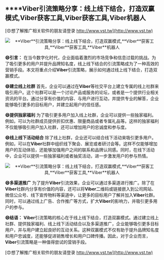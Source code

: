 ## ****Viber**引流策略分享：线上线下结合，打造双赢模式,**Viber**获客工具,**Viber**获客工具,**Viber**机器人**

[😍想了解推广相关软件的朋友请登录 http://www.vst.tw](http://www.vst.tw)

 <center><img src="https://vst.tw/MP4/tuiguang/png/1.png" alt="**Viber**引流策略分享：线上线下结合，打造双赢模式,**Viber**获客工具,**Viber**获客工具,**Viber**机器人"></center>

**😄引言：**
在当今数字化时代，企业面临着激烈的市场竞争和信息过载的挑战。为了吸引更多的用户并提升品牌知名度，线上线下结合的引流策略成为了一种高效的营销手段。本文将重点介绍**Viber**引流策略，展示如何通过线上线下结合，打造双赢模式。

**😄建立线上社群**
首先，企业可以通过在**Viber**等社交平台上建立专属的线上社群来吸引用户。这个社群可以是一个讨论产品或服务的论坛，或者是一个提供行业相关资讯的平台。通过分享有价值的内容、与用户进行互动，并提供专业的解答，企业能够吸引更多的目标用户，并建立起用户的信任感。

**😄提供独家福利**
为了吸引更多用户加入线上社群，企业可以提供一些独家福利。例如，可以为社群成员提供折扣优惠、限量商品或者专属礼品等。这样的独家福利不仅能够吸引用户加入社群，还可以增加用户的忠诚度和参与度。

**😄线上线下活动结合**
除了线上社群，企业还可以结合线下活动来吸引更多用户。例如，可以在**Viber**社群中组织线下聚会、展览或者研讨会等。这样不仅能够增加用户的互动体验，还能够加强用户之间的联系和品牌认同感。同时，在线下活动中，企业可以提供一些独家福利或者抽奖活动，进一步激发用户的参与热情。

 <center><img src="https://vst.tw/MP4/tuiguang/png/1.png" alt="**Viber**引流策略分享：线上线下结合，打造双赢模式,**Viber**获客工具,**Viber**获客工具,**Viber**机器人"></center>

**😄多渠道推广**
为了提升**Viber**引流效果，企业可以通过多渠道进行推广。除了在**Viber**社群内分享有价值的内容，还可以将**Viber**二维码或链接嵌入到公司网站、微信公众号、线下宣传物料等渠道中，让更多的目标用户了解并加入**Viber**社群。同时，可以通过线上广告、合作推广等方式，扩大**Viber**的影响力，并吸引更多用户的参与。

**😄结语：**
**Viber**引流策略的核心在于线上线下结合，打造双赢模式。通过建立线上社群、提供独家福利、线上线下活动结合以及多渠道推广，企业能够吸引更多目标用户，并与用户建立起良好的互动关系。这种双赢模式不仅有助于提升品牌知名度和用户忠诚度，还能够促进销售增长和用户口碑传播。因此，对于企业而言，**Viber**引流策略是一种值得尝试的营销手段。

[😍想了解推广相关软件的朋友请登录 http://www.vst.tw](http://www.vst.tw)



